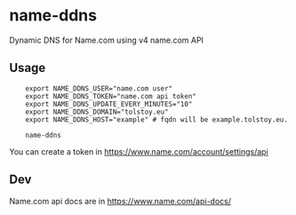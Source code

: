 # name-ddns

Dynamic DNS for Name.com using v4 name.com API

## Usage

		export NAME_DDNS_USER="name.com user"
		export NAME_DDNS_TOKEN="name.com api token"
		export NAME_DDNS_UPDATE_EVERY_MINUTES="10"
		export NAME_DDNS_DOMAIN="tolstoy.eu"
		export NAME_DDNS_HOST="example" # fqdn will be example.tolstoy.eu.
		
		name-ddns

You can create a token in https://www.name.com/account/settings/api


## Dev

Name.com api docs are in https://www.name.com/api-docs/
